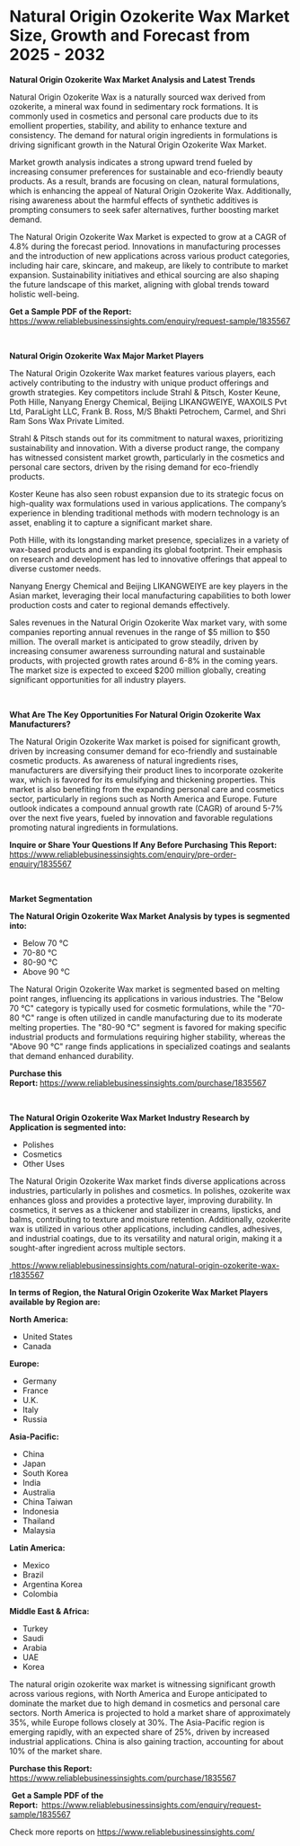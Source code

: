 <p><h1>Natural Origin Ozokerite Wax Market Size, Growth and Forecast from 2025 - 2032</h1></p><p><strong>Natural Origin Ozokerite Wax Market Analysis and Latest Trends</strong></p>
<p><p>Natural Origin Ozokerite Wax is a naturally sourced wax derived from ozokerite, a mineral wax found in sedimentary rock formations. It is commonly used in cosmetics and personal care products due to its emollient properties, stability, and ability to enhance texture and consistency. The demand for natural origin ingredients in formulations is driving significant growth in the Natural Origin Ozokerite Wax Market.</p><p>Market growth analysis indicates a strong upward trend fueled by increasing consumer preferences for sustainable and eco-friendly beauty products. As a result, brands are focusing on clean, natural formulations, which is enhancing the appeal of Natural Origin Ozokerite Wax. Additionally, rising awareness about the harmful effects of synthetic additives is prompting consumers to seek safer alternatives, further boosting market demand.</p><p>The Natural Origin Ozokerite Wax Market is expected to grow at a CAGR of 4.8% during the forecast period. Innovations in manufacturing processes and the introduction of new applications across various product categories, including hair care, skincare, and makeup, are likely to contribute to market expansion. Sustainability initiatives and ethical sourcing are also shaping the future landscape of this market, aligning with global trends toward holistic well-being.</p></p>
<p><strong>Get a Sample PDF of the Report:&nbsp;</strong> <a href="https://www.reliablebusinessinsights.com/enquiry/request-sample/1835567?utm_campaign=3545&utm_medium=2&utm_source=Github&utm_content=ia&utm_term=26032025&utm_id=natural-origin-ozokerite-wax">https://www.reliablebusinessinsights.com/enquiry/request-sample/1835567</a></p>
<p>&nbsp;</p>
<p><strong>Natural Origin Ozokerite Wax Major Market Players</strong></p>
<p><p>The Natural Origin Ozokerite Wax market features various players, each actively contributing to the industry with unique product offerings and growth strategies. Key competitors include Strahl & Pitsch, Koster Keune, Poth Hille, Nanyang Energy Chemical, Beijing LIKANGWEIYE, WAXOILS Pvt Ltd, ParaLight LLC, Frank B. Ross, M/S Bhakti Petrochem, Carmel, and Shri Ram Sons Wax Private Limited.</p><p>Strahl & Pitsch stands out for its commitment to natural waxes, prioritizing sustainability and innovation. With a diverse product range, the company has witnessed consistent market growth, particularly in the cosmetics and personal care sectors, driven by the rising demand for eco-friendly products.</p><p>Koster Keune has also seen robust expansion due to its strategic focus on high-quality wax formulations used in various applications. The company’s experience in blending traditional methods with modern technology is an asset, enabling it to capture a significant market share.</p><p>Poth Hille, with its longstanding market presence, specializes in a variety of wax-based products and is expanding its global footprint. Their emphasis on research and development has led to innovative offerings that appeal to diverse customer needs.</p><p>Nanyang Energy Chemical and Beijing LIKANGWEIYE are key players in the Asian market, leveraging their local manufacturing capabilities to both lower production costs and cater to regional demands effectively.</p><p>Sales revenues in the Natural Origin Ozokerite Wax market vary, with some companies reporting annual revenues in the range of $5 million to $50 million. The overall market is anticipated to grow steadily, driven by increasing consumer awareness surrounding natural and sustainable products, with projected growth rates around 6-8% in the coming years. The market size is expected to exceed $200 million globally, creating significant opportunities for all industry players.</p></p>
<p>&nbsp;</p>
<p><strong>What Are The Key Opportunities For Natural Origin Ozokerite Wax Manufacturers?</strong></p>
<p><p>The Natural Origin Ozokerite Wax market is poised for significant growth, driven by increasing consumer demand for eco-friendly and sustainable cosmetic products. As awareness of natural ingredients rises, manufacturers are diversifying their product lines to incorporate ozokerite wax, which is favored for its emulsifying and thickening properties. This market is also benefiting from the expanding personal care and cosmetics sector, particularly in regions such as North America and Europe. Future outlook indicates a compound annual growth rate (CAGR) of around 5-7% over the next five years, fueled by innovation and favorable regulations promoting natural ingredients in formulations.</p></p>
<p><strong>Inquire or Share Your Questions If Any Before Purchasing This Report:</strong> <a href="https://www.reliablebusinessinsights.com/enquiry/pre-order-enquiry/1835567?utm_campaign=3545&utm_medium=2&utm_source=Github&utm_content=ia&utm_term=26032025&utm_id=natural-origin-ozokerite-wax">https://www.reliablebusinessinsights.com/enquiry/pre-order-enquiry/1835567</a></p>
<p>&nbsp;</p>
<p><strong>Market Segmentation</strong></p>
<p><strong>The Natural Origin Ozokerite Wax Market Analysis by types is segmented into:</strong></p>
<p><ul><li>Below 70 °C</li><li>70-80 °C</li><li>80-90 °C</li><li>Above 90 °C</li></ul></p>
<p><p>The Natural Origin Ozokerite Wax market is segmented based on melting point ranges, influencing its applications in various industries. The "Below 70 °C" category is typically used for cosmetic formulations, while the "70-80 °C" range is often utilized in candle manufacturing due to its moderate melting properties. The "80-90 °C" segment is favored for making specific industrial products and formulations requiring higher stability, whereas the "Above 90 °C" range finds applications in specialized coatings and sealants that demand enhanced durability.</p></p>
<p><strong>Purchase this Report:&nbsp;</strong><a href="https://www.reliablebusinessinsights.com/purchase/1835567?utm_campaign=3545&utm_medium=2&utm_source=Github&utm_content=ia&utm_term=26032025&utm_id=natural-origin-ozokerite-wax">https://www.reliablebusinessinsights.com/purchase/1835567</a></p>
<p>&nbsp;</p>
<p><strong>The Natural Origin Ozokerite Wax Market Industry Research by Application is segmented into:</strong></p>
<p><ul><li>Polishes</li><li>Cosmetics</li><li>Other Uses</li></ul></p>
<p><p>The Natural Origin Ozokerite Wax market finds diverse applications across industries, particularly in polishes and cosmetics. In polishes, ozokerite wax enhances gloss and provides a protective layer, improving durability. In cosmetics, it serves as a thickener and stabilizer in creams, lipsticks, and balms, contributing to texture and moisture retention. Additionally, ozokerite wax is utilized in various other applications, including candles, adhesives, and industrial coatings, due to its versatility and natural origin, making it a sought-after ingredient across multiple sectors.</p></p>
<p><a href="https://www.reliablebusinessinsights.com/natural-origin-ozokerite-wax-r1835567?utm_campaign=3545&utm_medium=2&utm_source=Github&utm_content=ia&utm_term=26032025&utm_id=natural-origin-ozokerite-wax">&nbsp;https://www.reliablebusinessinsights.com/natural-origin-ozokerite-wax-r1835567</a></p>
<p><strong>In terms of Region, the Natural Origin Ozokerite Wax Market Players available by Region are:</strong></p>
<p>
    <p> <strong> North America: </strong>
        <ul>
            <li>United States</li>
            <li>Canada</li>
        </ul>
        </p> 
    <p> <strong> Europe: </strong>
        <ul>
            <li>Germany</li>
            <li>France</li>
            <li>U.K.</li>
            <li>Italy</li>
            <li>Russia</li>
        </ul>
        </p> 
    <p> <strong> Asia-Pacific: </strong>
        <ul>
            <li>China</li>
            <li>Japan</li>
            <li>South Korea</li>
            <li>India</li>
            <li>Australia</li>
            <li>China Taiwan</li>
            <li>Indonesia</li>
            <li>Thailand</li>
            <li>Malaysia</li>
        </ul>
        </p> 
    <p> <strong> Latin America: </strong>
        <ul>
            <li>Mexico</li>
            <li>Brazil</li>
            <li>Argentina Korea</li>
            <li>Colombia</li>
        </ul>
        </p> 
    <p> <strong> Middle East & Africa: </strong>
        <ul>
            <li>Turkey</li>
            <li>Saudi</li>
            <li>Arabia</li>
            <li>UAE</li>
            <li>Korea</li>
        </ul>
    </p>
    </p>
<p><p>The natural origin ozokerite wax market is witnessing significant growth across various regions, with North America and Europe anticipated to dominate the market due to high demand in cosmetics and personal care sectors. North America is projected to hold a market share of approximately 35%, while Europe follows closely at 30%. The Asia-Pacific region is emerging rapidly, with an expected share of 25%, driven by increased industrial applications. China is also gaining traction, accounting for about 10% of the market share.</p></p>
<p><strong>Purchase this Report: </strong><a href="https://www.reliablebusinessinsights.com/purchase/1835567?utm_campaign=3545&utm_medium=2&utm_source=Github&utm_content=ia&utm_term=26032025&utm_id=natural-origin-ozokerite-wax">https://www.reliablebusinessinsights.com/purchase/1835567</a></p>
<p>&nbsp;<strong>Get a Sample PDF of the Report:&nbsp;&nbsp;</strong><a href="https://www.reliablebusinessinsights.com/enquiry/request-sample/1835567?utm_campaign=3545&utm_medium=2&utm_source=Github&utm_content=ia&utm_term=26032025&utm_id=natural-origin-ozokerite-wax">https://www.reliablebusinessinsights.com/enquiry/request-sample/1835567</a></p>
<p><strong></strong></p>
<p>Check more reports on <a href="https://www.reliablebusinessinsights.com/?utm_campaign=3545&utm_medium=2&utm_source=Github&utm_content=ia&utm_term=26032025&utm_id=natural-origin-ozokerite-wax">https://www.reliablebusinessinsights.com/</a></p>